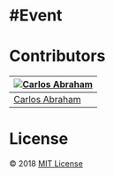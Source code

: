 # #Event


# Contributors

[![Carlos Abraham](https://avatars3.githubusercontent.com/u/21347264?s=50&v=43&s)](https://github.com/19cah) | 
--- |
[Carlos Abraham](https://github.com/19cah) |


# License

© 2018 [MIT License](LICENSE)
